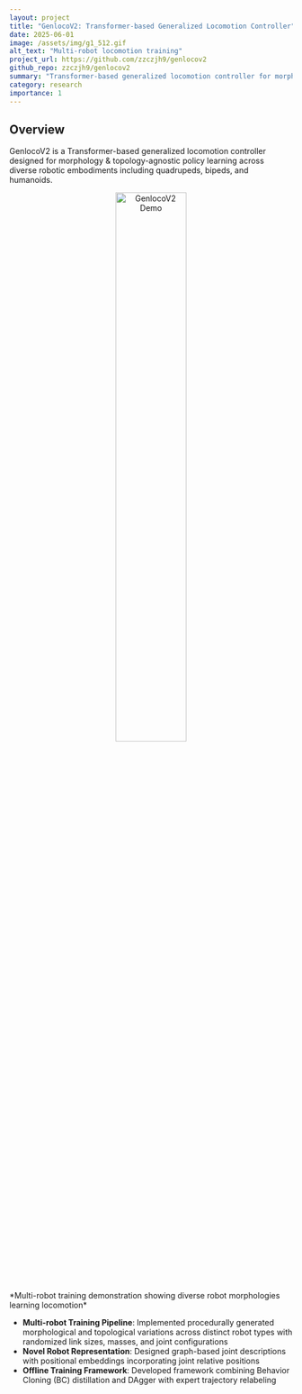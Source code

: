 ```yaml
---
layout: project
title: "GenlocoV2: Transformer-based Generalized Locomotion Controller"
date: 2025-06-01
image: /assets/img/g1_512.gif
alt_text: "Multi-robot locomotion training"
project_url: https://github.com/zzczjh9/genlocov2
github_repo: zzczjh9/genlocov2
summary: "Transformer-based generalized locomotion controller for morphology & topology-agnostic policy learning"
category: research
importance: 1
---
```


## Overview

GenlocoV2 is a Transformer-based generalized locomotion controller designed for morphology & topology-agnostic policy learning across diverse robotic embodiments including quadrupeds, bipeds, and humanoids.

<div style="text-align: center;">
<img src="/assets/img/g1_512.gif" alt="GenlocoV2 Demo" style="width: 50%; height: auto;">
</div>
*Multi-robot training demonstration showing diverse robot morphologies learning locomotion*


- **Multi-robot Training Pipeline**: Implemented procedurally generated morphological and topological variations across distinct robot types with randomized link sizes, masses, and joint configurations
- **Novel Robot Representation**: Designed graph-based joint descriptions with positional embeddings incorporating joint relative positions
- **Offline Training Framework**: Developed framework combining Behavior Cloning (BC) distillation and DAgger with expert trajectory relabeling
